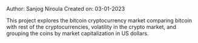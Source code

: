 Author: Sanjog Niroula
Created on: 03-01-2023

This project explores the bitcoin cryptocurrency market comparing bitcoin with rest of the cryptocurrencies, volatility in the crypto market, and grouping 
the coins by market capitalization in US dollars.
